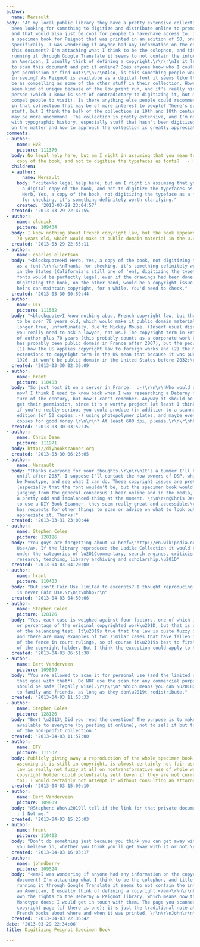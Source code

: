 ```yaml
---
author:
  name: Mersault
body: "At my local public library they have a pretty extensive collection on printing.\r\n\r\nhttp://www.provlib.org/spc-updikeephemera\r\n\r\nI've
  been looking for something to digitize and distribute online to promote the collection
  and that would also just be cool for people to have/have access to. I came across
  a specimen book for Peignot that was printed in an edition of 50, one for this collection
  specifically. I was wondering if anyone had any information on the copyright of
  this document? I'm attaching what I think to be the colophon, and title page. After
  running it through Google Translate it seems to not contain the information, as
  an American, I usually think of defining a copyright.\r\n\r\nIs it legal for me
  to scan this document and put it online? Does anyone know who I could contact to
  get permission or find out?\r\n\r\nAlso, is this something people would be interested
  in seeing? As Peignot is available as a digital font it seems like this might not
  be as compelling as some of the other stuff in their collection. However, it does
  seem kind of unique because of the low print run, and it's really nice to see in
  person (which I know is sort of contradictory to digitizing it, but maybe it would
  compel people to visit). Is there anything else people could recommend looking for
  in that collection that may be of more interest to people? There's some 20th century
  stuff, but I think the bulk of the collection is 19th and 18th century \u2013\_which
  may be more uncommon?  The collection is pretty extensive, and I'm not too familiar
  with typographic history, especially stuff that hasn't been digitized. Any advice
  on the matter and how to approach the collection is greatly appreciated. \r\n\r\nThanks."
comments:
- author:
    name: HVB
    picture: 111370
  body: No legal help here, but am I right in assuming that you mean to create a digital
    copy of the book, and not to digitize the typefaces as fonts?   - Herb
  children:
  - author:
      name: Mersault
    body: "<cite>No legal help here, but am I right in assuming that you mean to create
      a digital copy of the book, and not to digitize the typefaces as fonts? - Herb</cite>\r\n\r\nHi
      Herb, Yes, a copy of the book, not digitizing the typeface as a font.\r\n\r\nThanks
      for checking, it's something definitely worth clarifying."
    created: '2013-03-29 23:04:57'
  created: '2013-03-29 22:47:55'
- author:
    name: oldnick
    picture: 109434
  body: I know nothing about French copyright law, but the book appears to be over
    70 years old, which would make it public domain material in the U.S.
  created: '2013-03-29 22:55:11'
- author:
    name: charles ellertson
  body: "<blockquote>Hi Herb, Yes, a copy of the book, not digitizing the typeface
    as a font.\r\n\r\nThanks for checking, it's something definitely worth clarifying.</blockquote>\r\n\r\nWell,
    in the States (California's still one of 'em), digitizing the typeface to make
    fonts would be perfectly legal, even if the drawings had been done yesterday.
    Digitizing the book, on the other hand, would be a copyright issue. I believe
    heirs can maintain copyright, for a while. You'd need to check."
  created: '2013-03-30 00:59:44'
- author:
    name: DTY
    picture: 111532
  body: "<blockquote>I know nothing about French copyright law, but the book appears
    to be over 70 years old, which would make it public domain material in the U.S.</blockquote>\r\n\r\nNo
    longer true, unfortunately, due to Mickey Mouse. (Insert usual disclaimer that
    you really need to ask a lawyer, not us.) The copyright term in France is life
    of author plus 70 years (this probably counts as a corporate work by D&P, so it
    has probably been public domain in France after 2007), but the peculiarities of
    (1) how the US applies copyright law to foreign works and (2) the Mickey Mouse
    extensions to copyright term in the US mean that because it was published after
    1926, it won't be public domain in the United States before 2032:\r\n[[http://copyright.cornell.edu/resources/publicdomain.cfm]]"
  created: '2013-03-30 02:36:09'
- author:
    name: hrant
    picture: 110403
  body: "So just host it on a server in France.  :-)\r\n\r\nWho would own that copyright
    now? I think I used to know back when I was researching a Deberny font from the
    turn of the century, but now I can't remember. Anyway it should be possible to
    get their permission, since it's a worthy project (at least I think so).\r\n\r\nBTW
    if you're really serious you could produce (in addition to a scanned* PDF) a letterpress
    edition (of 50 copies :-) using photopolymer plates, and maybe even sell some
    copies for good money.\r\n\r\n* At least 600 dpi, please.\r\n\r\nhhp\r\n"
  created: '2013-03-30 03:52:35'
- author:
    name: Chris Dean
    picture: 111971
  body: http://diybookscanner.org
  created: '2013-03-30 06:23:05'
- author:
    name: Mersault
  body: "Thanks everyone for your thoughts.\r\n\r\nIt's a bummer I'll have to wait
    until after 2037. I suppose I'll contact the now owners of D&P, which seems to
    be Monotype, and see what I can do. These copyright issues are pretty astounding
    (especially that the font wouldn't be, but the specimen book would be copyrighted!),
    judging from the general consensus I hear online and in the media, it's become
    a pretty odd and imbalanced thing at the moment. \r\n\r\n@Chris Dean I am planning
    to use a DIY Book Scanner, they seem really great and accessible.\r\n\r\nIf anyone
    has requests for other things to scan or advice on what to look out for, I'd really
    appreciate it. Thanks!"
  created: '2013-03-31 23:00:44'
- author:
    name: Stephen Coles
    picture: 128126
  body: "You guys are forgetting about <a href=\"http://en.wikipedia.org/wiki/Fair_use\">Fair
    Use</a>. If the library reproduced the Updike Collection it would certainly be
    under the categories of \u201Ccommentary, search engines, criticism, news reporting,
    research, teaching, library archiving and scholarship.\u201D"
  created: '2013-04-03 04:20:00'
- author:
    name: hrant
    picture: 110403
  body: "But isn't Fair Use limited to excerpts? I thought reproducing an entire work
    is never Fair Use.\r\n\r\nhhp\r\n"
  created: '2013-04-03 04:50:06'
- author:
    name: Stephen Coles
    picture: 128126
  body: "Yes, each case is weighed against four factors, one of which is \u201Cquantity
    or percentage of the original copyrighted work\u201D, but that is only one quarter
    of the balancing test. It\u2019s true that the law is quite fuzzy on Fair Use
    and there are many examples of two similar cases that have fallen on either side
    of the fence in court rulings, so of course it\u2019s best to first ask permission
    of the copyright holder. But I think the exception could apply to this project."
  created: '2013-04-03 06:51:38'
- author:
    name: Bert Vanderveen
    picture: 109809
  body: "You are allowed to scan it for personal use (and the limited distribution
    that goes with that*). Do NOT use the scan for any commercial purpose, and you
    should be safe (legally wise).\r\n\r\n* Which means you can \u2018give\u2019 it
    to family and friends, as long as they don\u2019t redistribute."
  created: '2013-04-03 11:53:33'
- author:
    name: Stephen Coles
    picture: 128126
  body: "Bert \u2013\_Did you read the question? The purpose is to make the document
    available to everyone (by posting it online), not to sell it but to raise awareness
    of the non-profit collection."
  created: '2013-04-03 11:57:00'
- author:
    name: DTY
    picture: 111532
  body: Publicly giving away a reproduction of the whole specimen book without permission,
    assuming it is still in copyright, is almost certainly not fair use. The case
    law is really not fuzzy at all on nontransformative use of whole works that the
    copyright holder could potentially sell (even if they are not currently attempting
    to). I would certainly not attempt it without consulting an attorney.
  created: '2013-04-03 15:00:10'
- author:
    name: Bert Vanderveen
    picture: 109809
  body: "@Stephen: Who\u2019ll tell if the link for that private document gets out?
    ; ) Not me."
  created: '2013-04-03 15:25:03'
- author:
    name: hrant
    picture: 110403
  body: "Don't do something just because you think you can get away with it. Do something
    you believe in, whether you think you'll get away with it or not.\r\n\r\nhhp\r\n"
  created: '2013-04-03 16:03:17'
- author:
    name: johndberry
    picture: 109524
  body: "<em>I was wondering if anyone had any information on the copyright of this
    document? I'm attaching what I think to be the colophon, and title page. After
    running it through Google Translate it seems to not contain the information, as
    an American, I usually think of defining a copyright.</em>\r\n\r\nLinotype would
    own the rights to the Deberny & Peignot library, which means now that ultimately
    Monotype does; I would get in touch with them. The page you scanned isn't the
    copyright page (if there is one); it's just the traditional note at the end of
    French books about where and when it was printed. \r\n\r\nJohn\r\n\r\n"
  created: '2013-04-03 22:36:42'
date: '2013-03-29 22:34:06'
title: Digitizing Peignot Specimen Book

---
```


